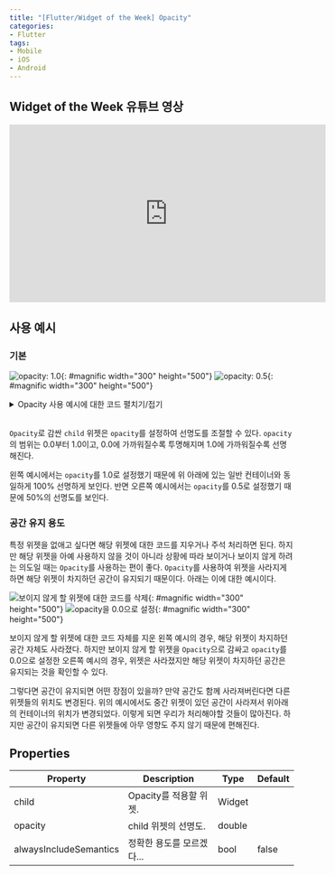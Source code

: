 ```yaml
---
title: "[Flutter/Widget of the Week] Opacity"
categories:
- Flutter
tags:
- Mobile
- iOS
- Android
---
```


## Widget of the Week 유튜브 영상

<iframe width="560" height="315" src="https://www.youtube.com/embed/9hltevOHQBw?cc_load_policy=1" frameborder="0" allowfullscreen></iframe>

<br>

## 사용 예시

### 기본

![opacity: 1.0](/assets/flutter/WidgetOfTheWeek/5.Opacity/Example1.png){: #magnific width="300" height="500"}
![opacity: 0.5](/assets/flutter/WidgetOfTheWeek/5.Opacity/Example2.png){: #magnific width="300" height="500"}

<details markdown="1">
  <summary>Opacity 사용 예시에 대한 코드 펼치기/접기</summary>

``` dart
Center(
  child: Column(
    mainAxisAlignment: MainAxisAlignment.center,
    children: [
      Container(
        height: 150,
        width: 150,
        color: Colors.blue,
        alignment: Alignment.center,
        child: Text('Container'),
      ),
      Opacity(
        opacity: _opacity,
        child: Container(
          height: 150,
          width: 150,
          color: Colors.green,
          alignment: Alignment.center,
          child: Text('Opacity $_opacity'),
        ),
      ),
      Container(
        height: 150,
        width: 150,
        color: Colors.red,
        alignment: Alignment.center,
        child: Text('Container'),
      ),
    ],
  ),
),
```

</details>
<br>

`Opacity`로 감싼 `child` 위젯은 `opacity`를 설정하여 선명도를 조절할 수 있다. `opacity`의 범위는 0.0부터 1.0이고, 0.0에 가까워질수록 투명해지며 1.0에 가까워질수록 선명해진다.

왼쪽 예시에서는 `opacity`를 1.0로 설정했기 때문에 위 아래에 있는 일반 컨테이너와 동일하게 100% 선명하게 보인다. 반면 오른쪽 예시에서는 `opacity`를 0.5로 설정했기 때문에 50%의 선명도를 보인다.

### 공간 유지 용도

특정 위젯을 없애고 싶다면 해당 위젯에 대한 코드를 지우거나 주석 처리하면 된다. 하지만 해당 위젯을 아예 사용하지 않을 것이 아니라 상황에 따라 보이거나 보이지 않게 하려는 의도일 때는 `Opacity`를 사용하는 편이 좋다. `Opacity`를 사용하여 위젯을 사라지게 하면 해당 위젯이 차지하던 공간이 유지되기 때문이다. 아래는 이에 대한 예시이다.

![보이지 않게 할 위젯에 대한 코드를 삭제](/assets/flutter/WidgetOfTheWeek/5.Opacity/Example3.png){: #magnific width="300" height="500"}
![opacity을 0.0으로 설정](/assets/flutter/WidgetOfTheWeek/5.Opacity/Example4.png){: #magnific width="300" height="500"}

보이지 않게 할 위젯에 대한 코드 자체를 지운 왼쪽 예시의 경우, 해당 위젯이 차지하던 공간 자체도 사라졌다. 하지만 보이지 않게 할 위젯을 `Opacity`으로 감싸고 `opacity`를 0.0으로 설정한 오른쪽 예시의 경우, 위젯은 사라졌지만 해당 위젯이 차지하던 공간은 유지되는 것을 확인할 수 있다.

그렇다면 공간이 유지되면 어떤 장점이 있을까? 만약 공간도 함께 사라져버린다면 다른 위젯들의 위치도 변경된다. 위의 예시에서도 중간 위젯이 있던 공간이 사라져서 위아래의 컨테이너의 위치가 변경되었다. 이렇게 되면 우리가 처리해야할 것들이 많아진다. 하지만 공간이 유지되면 다른 위젯들에 아무 영향도 주지 않기 때문에 편해진다.

## Properties

| Property               	| Description 	| Type   	| Default 	|
|------------------------	|-------------	|--------	|---------	|
| child                  	| Opacity를 적용할 위젯.	| Widget 	|         	|
| opacity                	| child 위젯의 선명도.	| double 	|         	|
| alwaysIncludeSemantics 	| 정확한 용도를 모르겠다\...	| bool   	| false	|
